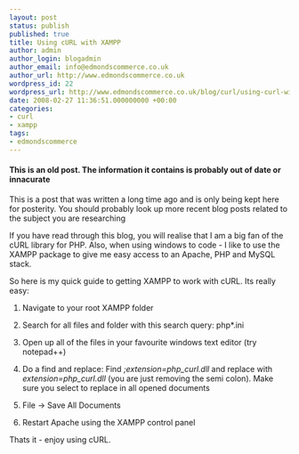 ```yaml
---
layout: post
status: publish
published: true
title: Using cURL with XAMPP
author: admin
author_login: blogadmin
author_email: info@edmondscommerce.co.uk
author_url: http://www.edmondscommerce.co.uk
wordpress_id: 22
wordpress_url: http://www.edmondscommerce.co.uk/blog/curl/using-curl-with-xampp/
date: 2008-02-27 11:36:51.000000000 +00:00
categories:
- curl
- xampp
tags:
- edmondscommerce
---
```

<div class="oldpost"><h4>This is an old post. The information it contains is probably out of date or innacurate</h4>
<p>
This is a post that was written a long time ago and is only being kept here for posterity.
You should probably look up more recent blog posts related to the subject you are researching
</p>
</div>
If you have read through this blog, you will realise that I am a big fan of the cURL library for PHP. Also, when using windows to code - I like to use the XAMPP package to give me easy access to an Apache, PHP and MySQL stack.

So here is my quick guide to getting XAMPP to work with cURL. Its really easy:

1. Navigate to your root XAMPP folder

2. Search for all files and folder with this search query: php*.ini

3. Open up all of the files in your favourite windows text editor (try notepad++)

4. Do a find and replace:  Find <em>;extension=php_curl.dll </em>and replace with<em> extension=php_curl.dll </em>(you are just removing the semi colon). Make sure you select to replace in all opened documents

5. File -&gt; Save All Documents

6. Restart Apache using the XAMPP control panel

Thats it - enjoy using cURL.

